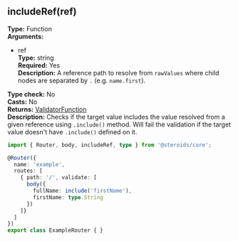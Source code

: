 ## includeRef(ref)

**Type:** Function  
**Arguments:**
  - ref  
    **Type:** string  
    **Required:** Yes  
    **Description:** A reference path to resolve from `rawValues` where child nodes are separated by `.` (e.g. `name.first`).

**Type check:** No  
**Casts:** No  
**Returns:** [ValidatorFunction](../router-decorator/routedefinition/validationrule/validatorfunction)  
**Description:** Checks if the target value includes the value resolved from a given reference using `.include()` method. Will fail the validation if the target value doesn't have `.include()` defined on it.

```ts
import { Router, body, includeRef, type } from '@steroids/core';

@Router({
  name: 'example',
  routes: [
    { path: '/', validate: [
      body({
        fullName: include('firstName'),
        firstName: type.String
      })
    ]}
  ]
})
export class ExampleRouter { }
```
